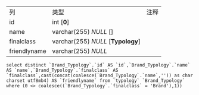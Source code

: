 |              |                                    |      |
| :----------- | ---------------------------------- | ---- |
| 列           | 类型                               | 注释 |
| id           | int [**0**]                        |      |
| name         | varchar(255) *NULL* []             |      |
| finalclass   | varchar(255) *NULL* [**Typology**] |      |
| friendlyname | varchar(255) *NULL*                |      |

```
select distinct `Brand_Typology`.`id` AS `id`,`Brand_Typology`.`name` AS `name`,`Brand_Typology`.`finalclass` AS `finalclass`,cast(concat(coalesce(`Brand_Typology`.`name`,'')) as char charset utf8mb4) AS `friendlyname` from `typology` `Brand_Typology` where (0 <> coalesce((`Brand_Typology`.`finalclass` = 'Brand'),1))
```

